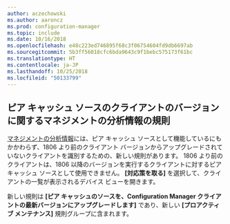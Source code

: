 ```yaml
---
author: aczechowski
ms.author: aaroncz
ms.prod: configuration-manager
ms.topic: include
ms.date: 10/16/2018
ms.openlocfilehash: e48c223ed746895f68c3f06754604fd9db6697ab
ms.sourcegitcommit: 5b3ff56018cfc6bda9643c9f1bebc575173f61bc
ms.translationtype: HT
ms.contentlocale: ja-JP
ms.lasthandoff: 10/25/2018
ms.locfileid: "50133799"
---
```

## <a name="bkmk_insights"></a> ピア キャッシュ ソースのクライアントのバージョンに関するマネジメントの分析情報の規則
<!-- 1358008 -->

  [マネジメントの分析情報]( /sccm/core/servers/manage/management-insights)には、ピア キャッシュ ソースとして機能しているにもかかわらず、1806 より前のクライアント バージョンからアップグレードされていないクライアントを識別するための、新しい規則があります。  1806 より前のクライアントは、1806 以降のバージョンを実行するクライアントに対するピア キャッシュ ソースとして使用できません。 **[対応策を取る]** を選択して、クライアントの一覧が表示されるデバイス ビューを開きます。 

新しい規則は **[ピア キャッシュのソースを、Configuration Manager クライアントの最新バージョンにアップグレードします]** であり、新しい **[プロアクティブ メンテナンス]** 規則グループに含まれます。




